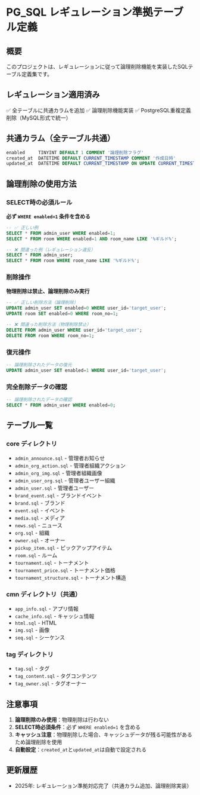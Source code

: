 # PG_SQL レギュレーション準拠テーブル定義

## 概要
このプロジェクトは、レギュレーションに従って論理削除機能を実装したSQLテーブル定義集です。

## レギュレーション適用済み
✅ 全テーブルに共通カラムを追加
✅ 論理削除機能実装
✅ PostgreSQL重複定義削除（MySQL形式で統一）

## 共通カラム（全テーブル共通）
```sql
enabled     TINYINT DEFAULT 1 COMMENT '論理削除フラグ'
created_at  DATETIME DEFAULT CURRENT_TIMESTAMP COMMENT '作成日時'
updated_at  DATETIME DEFAULT CURRENT_TIMESTAMP ON UPDATE CURRENT_TIMESTAMP COMMENT '更新日時'
```

## 論理削除の使用方法

### SELECT時の必須ルール
**必ず `WHERE enabled=1` 条件を含める**
```sql
-- ✅ 正しい例
SELECT * FROM admin_user WHERE enabled=1;
SELECT * FROM room WHERE enabled=1 AND room_name LIKE '%ギルド%';

-- ❌ 間違った例（レギュレーション違反）
SELECT * FROM admin_user;
SELECT * FROM room WHERE room_name LIKE '%ギルド%';
```

### 削除操作
**物理削除は禁止、論理削除のみ実行**
```sql
-- ✅ 正しい削除方法（論理削除）
UPDATE admin_user SET enabled=0 WHERE user_id='target_user';
UPDATE room SET enabled=0 WHERE room_no=1;

-- ❌ 間違った削除方法（物理削除禁止）
DELETE FROM admin_user WHERE user_id='target_user';
DELETE FROM room WHERE room_no=1;
```

### 復元操作
```sql
-- 論理削除されたデータの復元
UPDATE admin_user SET enabled=1 WHERE user_id='target_user';
```

### 完全削除データの確認
```sql
-- 論理削除されたデータの確認
SELECT * FROM admin_user WHERE enabled=0;
```

## テーブル一覧

### core ディレクトリ
- `admin_announce.sql` - 管理者お知らせ
- `admin_org_action.sql` - 管理者組織アクション
- `admin_org_img.sql` - 管理者組織画像
- `admin_user_org.sql` - 管理者ユーザー組織
- `admin_user.sql` - 管理者ユーザー
- `brand_event.sql` - ブランドイベント
- `brand.sql` - ブランド
- `event.sql` - イベント
- `media.sql` - メディア
- `news.sql` - ニュース
- `org.sql` - 組織
- `owner.sql` - オーナー
- `pickup_item.sql` - ピックアップアイテム
- `room.sql` - ルーム
- `tournament.sql` - トーナメント
- `tournament_price.sql` - トーナメント価格
- `tournament_structure.sql` - トーナメント構造

### cmn ディレクトリ（共通）
- `app_info.sql` - アプリ情報
- `cache_info.sql` - キャッシュ情報
- `html.sql` - HTML
- `img.sql` - 画像
- `seq.sql` - シーケンス

### tag ディレクトリ
- `tag.sql` - タグ
- `tag_content.sql` - タグコンテンツ
- `tag_owner.sql` - タグオーナー

## 注意事項
1. **論理削除のみ使用**：物理削除は行わない
2. **SELECT時必須条件**：必ず `WHERE enabled=1` を含める
3. **キャッシュ注意**：物理削除した場合、キャッシュデータが残る可能性があるため論理削除を使用
4. **自動設定**：`created_at`と`updated_at`は自動で設定される

## 更新履歴
- 2025年: レギュレーション準拠対応完了（共通カラム追加、論理削除実装）